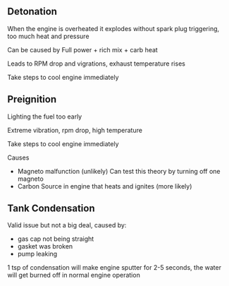 Detonation
----------

When the engine is overheated it explodes without spark plug triggering, too much heat and pressure

Can be caused by Full power + rich mix + carb heat

Leads to RPM drop and vigrations, exhaust temperature rises

Take steps to cool engine immediately

Preignition
-----------

Lighting the fuel too early

Extreme vibration, rpm drop, high temperature

Take steps to cool engine immediately

Causes

  * Magneto malfunction (unlikely) Can test this theory by turning off one magneto
  * Carbon Source in engine that heats and ignites (more likely)


Tank Condensation
-----------------

Valid issue but not a big deal, caused by:

  * gas cap not being straight
  * gasket was broken
  * pump leaking

1 tsp of condensation will make engine sputter for 2-5 seconds, the water will get burned off in normal engine operation